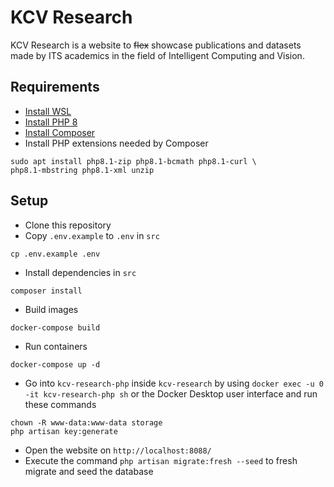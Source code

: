 # KCV Research
KCV Research is a website to ~~flex~~ showcase publications and datasets made by ITS academics in the field of Intelligent Computing and Vision.

## Requirements

* [Install WSL](https://docs.microsoft.com/en-us/windows/wsl/install)
* [Install PHP 8](https://github.com/dptsi/laravel-docker-tutorial/tree/main/Instalasi%20PHP%208)
* [Install Composer](https://github.com/dptsi/laravel-docker-tutorial/tree/main/Instalasi%20Composer)
* Install PHP extensions needed by Composer
```
sudo apt install php8.1-zip php8.1-bcmath php8.1-curl \
php8.1-mbstring php8.1-xml unzip
```

## Setup
* Clone this repository
* Copy `.env.example` to `.env` in `src`
```
cp .env.example .env
```
* Install dependencies in `src`
```
composer install
```
* Build images
```
docker-compose build
```
* Run containers
```
docker-compose up -d
```
* Go into `kcv-research-php` inside `kcv-research` by using `docker exec -u 0 -it kcv-research-php sh` or the Docker Desktop user interface and run these commands
```
chown -R www-data:www-data storage
php artisan key:generate
```
* Open the website on `http://localhost:8088/`
* Execute the command `php artisan migrate:fresh --seed` to fresh migrate and seed the database
